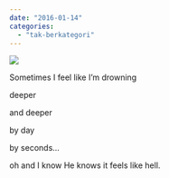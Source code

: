 ```yaml
---
date: "2016-01-14"
categories: 
  - "tak-berkategori"
---
```


![](images/tumblr_n3778o3OpW1smqfiko1_500.gif)

Sometimes I feel like I’m drowning

deeper

and deeper

by day

by seconds…

oh and I know He knows it feels like hell.
